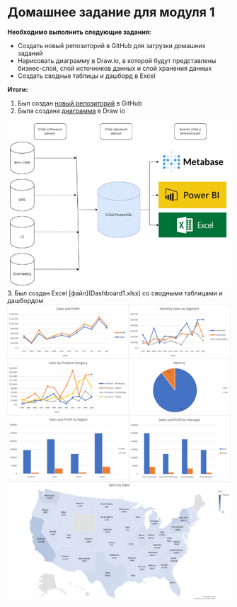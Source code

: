 # Домашнее задание для модуля 1

**Необходимо выполнить следующие задания:**

- Создать новый репозиторий в GitHub для загрузки домашних заданий 
- Нарисовать диаграмму в Draw.io, в которой будут представлены бизнес-слой, слой источников данных и слой хранения данных
- Создать сводные таблицы и дашборд в Excel

**Итоги:**

1. Был создан [новый репозиторий](https://github.com/bengel-cooper/datalearn) в GitHub
2. Была создана [диаграмма](Diagram_1.jpg) в Draw io
<img src="https://github.com/bengel-cooper/datalearn/blob/main/DE-101/Module1/Diagram_1.jpg">
3. Был создан Excel [файл](Dashboard1.xlsx) со сводными таблицами и дашбордом
<img src="https://github.com/bengel-cooper/datalearn/blob/main/DE-101/Module1/Dashboard.png">
<img src="https://github.com/bengel-cooper/datalearn/blob/main/DE-101/Module1/Map.JPG">



